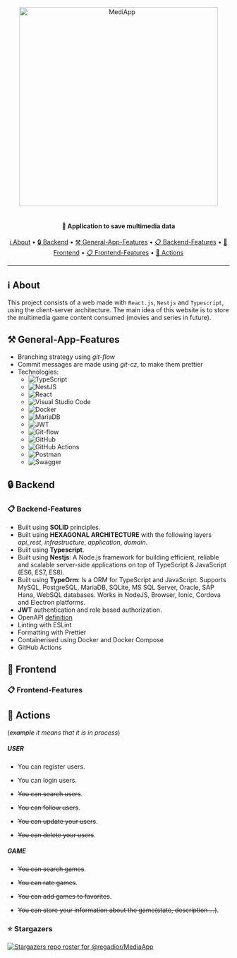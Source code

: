 <div align="center">
 <img
  width="450"
 alt="MediApp"
 src="https://i.imgur.com/SnC2s6s.png">
<br>
<br>

<h4>
  🚀 Application to save multimedia data
</h4>

 <a href="#ℹ️-about">ℹ️ About</a> •
 <a href="#-backend"> 🔒 Backend</a> •
 <a href="#-general-app-features"> ⚒ General-App-Features</a> •
 <a href="#-backend-features"> 📋 Backend-Features</a> •
 <a href="#-frontend"> 🔑 Frontend</a> •
 <a href="#-frontend-features"> 📋 Frontend-Features</a> •
 <a href="#-actions">🌚 Actions</a>

</div>

---

## ℹ️ About

This project consists of a web made with ` React.js `, `Nestjs` and `Typescript`, using the client-server architecture. The main idea of this website is to store the multimedia game content consumed (movies and series in future).

## ⚒ General-App-Features
- Branching strategy using *git-flow*
- Commit messages are made using *git-cz*, to make them prettier
- Technologies:
  - ![TypeScript](https://img.shields.io/badge/typescript-%23007ACC.svg?&logo=typescript&logoColor=white)
  - ![NestJS](https://img.shields.io/badge/nestjs-%23E0234E.svg?&logo=nestjs&logoColor=white)
  - ![React](https://img.shields.io/badge/react-%2320232a.svg?&logo=react&logoColor=%2361DAFB)
  - ![Visual Studio Code](https://img.shields.io/badge/Visual%20Studio%20Code-0078d7.svg?&logo=visual-studio-code&logoColor=white)
  - ![Docker](https://img.shields.io/badge/docker-%230db7ed.svg?&logo=docker&logoColor=white)
  - ![MariaDB](https://img.shields.io/badge/MariaDB-003545?&logo=mariadb&logoColor=white)
  - ![JWT](https://img.shields.io/badge/JWT-black?&logo=JSON%20web%20tokens)
  - ![Git-flow](https://img.shields.io/badge/gitFlow-%23F05033.svg?&logo=git&logoColor=white)
  - ![GitHub](https://img.shields.io/badge/github-%23121011.svg?&logo=github&logoColor=white)
  - ![GitHub Actions](https://img.shields.io/badge/github%20actions-%232671E5.svg?&logo=githubactions&logoColor=white)
  - ![Postman](https://img.shields.io/badge/Postman-FF6C37?&logo=postman&logoColor=white)
  - ![Swagger](https://img.shields.io/badge/-Swagger-%23Clojure?&logo=swagger&logoColor=white)
## 🔒 Backend
### 📋 Backend-Features
- Built using **SOLID** principles.
- Built using **HEXAGONAL ARCHITECTURE** with the following layers *api_rest*, *infrastructure*, *application*, *domain*.
- Built using **Typescript**.
- Built using **Nestjs**: A Node.js framework for building efficient, reliable and scalable server-side applications on top of TypeScript & JavaScript (ES6, ES7, ES8).
- Built using **TypeOrm**: Is a ORM for TypeScript and JavaScript. Supports MySQL, PostgreSQL, MariaDB, SQLite, MS SQL Server, Oracle, SAP Hana, WebSQL databases. Works in NodeJS, Browser, Ionic, Cordova and Electron platforms.
- **JWT** authentication and role based authorization.
- OpenAPI [definition](MediApp.yaml)
- Linting with ESLint
- Formatting with Prettier
- Containerised using Docker and Docker Compose
- GitHub Actions


## 🔑 Frontend

### 📋 Frontend-Features


## 🌚 Actions
(*~~example~~ it means that it is in process*)
##### USER

- You can register users.

- You can login users.

- ~~You can search users~~.

- ~~You can follow users~~.

- ~~You can update your users~~.

- ~~You can delete your users~~.

##### GAME
- ~~You can search games~~.

- ~~You can rate games~~.

- ~~You can add games to favorites~~.

- ~~You can store your information about the game(state, description ...)~~.

### ⭐ Stargazers

[![Stargazers repo roster for @regadior/MediaApp](https://reporoster.com/stars/regadior/MediaApp)](https://github.com/regadior/MediaApp/stargazers)

